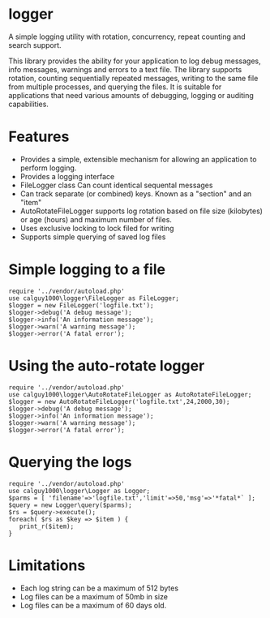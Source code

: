 # logger
A simple logging utility with rotation, concurrency, repeat counting and search support.

This library provides the ability for your application to log debug messages, info messages, warnings and errors to a text file.  The library supports rotation, counting sequentially repeated messages, writing to the same file from multiple processes,  and querying the files.  It is suitable for applications that need various amounts of debugging, logging or auditing capabilities.

# Features
- Provides a simple, extensible mechanism for allowing an application to perform logging.
- Provides a logging interface
- FileLogger class Can count identical sequental messages
- Can track separate (or combined) keys.  Known as a "section" and an "item"
- AutoRotateFileLogger supports log rotation based on file size (kilobytes) or age (hours) and maximum number of files.
- Uses exclusive locking to lock filed for writing
- Supports simple querying of saved log files

# Simple logging to a file
```
require '../vendor/autoload.php'
use calguy1000\logger\FileLogger as FileLogger;
$logger = new FileLogger('logfile.txt');
$logger->debug('A debug message');
$logger->info('An information message');
$logger->warn('A warning message');
$logger->error('A fatal error');
```

# Using the auto-rotate logger
```
require '../vendor/autoload.php'
use calguy1000\logger\AutoRotateFileLogger as AutoRotateFileLogger;
$logger = new AutoRotateFileLogger('logfile.txt',24,2000,30);
$logger->debug('A debug message');
$logger->info('An information message');
$logger->warn('A warning message');
$logger->error('A fatal error');
```

# Querying the logs
```
require '../vendor/autoload.php'
use calguy1000\logger\Logger as Logger;
$parms = [ 'filename'=>'logfile.txt','limit'=>50,'msg'=>'*fatal*` ];
$query = new Logger\query($parms);
$rs = $query->execute();
foreach( $rs as $key => $item ) {
   print_r($item);
}
```

# Limitations
- Each log string can be a maximum of 512 bytes
- Log files can be a maximum of 50mb in size
- Log files can be a maximum of 60 days old.
